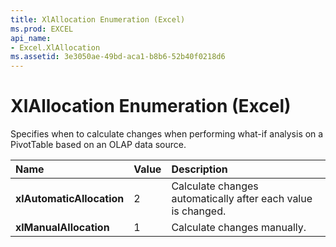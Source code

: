 ```yaml
---
title: XlAllocation Enumeration (Excel)
ms.prod: EXCEL
api_name:
- Excel.XlAllocation
ms.assetid: 3e3050ae-49bd-aca1-b8b6-52b40f0218d6
---
```



# XlAllocation Enumeration (Excel)

Specifies when to calculate changes when performing what-if analysis on a PivotTable based on an OLAP data source.



|**Name**|**Value**|**Description**|
|:-----|:-----|:-----|
| **xlAutomaticAllocation**|2|Calculate changes automatically after each value is changed.|
| **xlManualAllocation**|1|Calculate changes manually. |

